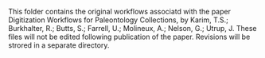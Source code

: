 This folder contains the original workflows associatd with the paper Digitization Workflows for Paleontology Collections, by
Karim, T.S.; Burkhalter, R.; Butts, S.; Farrell, U.; Molineux, A.; Nelson, G.; Utrup, J. These files will not be edited following publication of the paper. Revisions will be strored in a separate directory.
